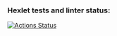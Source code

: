 ### Hexlet tests and linter status:
[![Actions Status](https://github.com/IvanSH-Jr/frontend-project-44/workflows/hexlet-check/badge.svg)](https://github.com/IvanSH-Jr/frontend-project-44/actions)